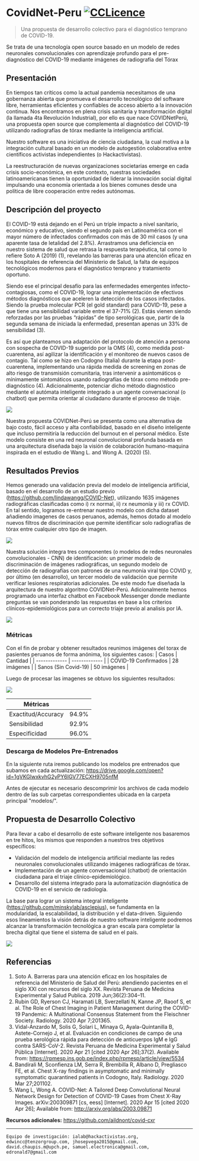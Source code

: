 # CovidNet-Peru [![CCLicence][cc-img]][cc]
> Una propuesta de desarrollo colectivo para el diagnóstico temprano de COVID-19.

Se trata de una tecnología open source basado en un modelo de redes neuronales convolucionales con aprendizaje profundo para el pre-diagnóstico del COVID-19 mediante imágenes de radiografía del Tórax


[cc-img]:      https://licensebuttons.net/l/by-nc-sa/4.0/80x15.png
[cc]:          https://creativecommons.org/licenses/by-nc-sa/4.0/


## Presentación
En tiempos tan críticos como la actual pandemia necesitamos de una gobernanza abierta que promueva el desarrollo tecnológico del software libre, herramientas eficientes y confiables de acceso abierto a la innovación continua. Nos encontramos en plena crisis sanitaria y transformación digital (la llamada 4ta Revolución Industrial), por ello es que nace COVIDNetPerú, una propuesta open source que complementa al diagnóstico del COVID-19 utilizando radiografías de tórax mediante la inteligencia artificial.

Nuestro software es una iniciativa de ciencia ciudadana, la cual motiva a la integración cultural basado en un modelo de autogestión colaborativa entre científicos activistas independientes (o Hackactivistas). 

La reestructuración de nuevas organizaciones societarias emerge en cada crisis socio-económica, en este contexto, nuestras sociedades latinoamericanas tienen la oportunidad de liderar la innovación social digital impulsando una economía orientada a los bienes comunes desde una política de libre cooperación entre redes autónomas.

## Descripción del proyecto
El COVID-19 está dejando en el Perú un triple impacto a nivel sanitario, económico y educativo, siendo el segundo país en Latinoamérica con el mayor número de infectados confirmados con más de 30 mil casos (y una aparente tasa de letalidad del 2.8%). Arrastramos una deficiencia en nuestro sistema de salud que retrasa la respuesta terapéutica, tal como lo refiere Soto A (2019) (1), revelando las barreras para una atención eficaz en los hospitales de referencia del Ministerio de Salud, la falta de equipos tecnológicos modernos para el diagnóstico temprano y tratamiento oportuno. 

Siendo ese el principal desafío para las enfermedades emergentes infecto-contagiosas, como el COVID-19, lograr una implementación de efectivos métodos diagnósticos que aceleren la detección de los casos infectados. Siendo la prueba molecular PCR (el gold standard) para COVID-19, pese a que tiene una sensibilidad variable entre el 37-71% (2). Estás vienen siendo reforzadas por las pruebas “rápidas” de tipo serológicas que, partir de la segunda semana de iniciada la enfermedad, presentan apenas un 33% de sensibilidad (3). 

Es así que planteamos una adaptación del protocolo de atención a persona con sospecha de COVID-19 sugerido por la OMS (4), como medida post-cuarentena, así agilizar la identificación y el monitoreo de nuevos casos de contagio. Tal como se hizo en Codogno (Italia) durante la etapa post-cuarentena, implementando una rápida medida de screening en zonas de alto riesgo de transmisión comunitaria, tras intervenir a asintomáticos o mínimamente sintomáticos usando radiografías de tórax como método pre-diagnóstico (4). Adicionalmente, potenciar dicho método diagnóstico mediante el autómata inteligente integrado a un agente conversacional (o chatbot) que permita orientar al ciudadano durante el proceso de triaje. 

<img src="imagenes/Protocolo de asistencia rápida para descarte COVID19.png" align="center" />

Nuestra propuesta COVIDNet-Perú se presenta como una alternativa de bajo costo, fácil acceso y alta confiabilidad, basado en el diseño inteligente que incluso permitiría la reducción del burnout en el personal médico. Este modelo consiste en una red neuronal convolucional profunda basada en una arquitectura diseñada bajo la visión de colaboración humano-maquina inspirada en el estudio de Wang L. and Wong A. (2020) (5).


## Resultados Previos

Hemos generado una validación previa del modelo de inteligencia artificial, basado en el desarrollo de un estudio previo (https://github.com/lindawangg/COVID-Net), utilizando 1635 imágenes radiográficas clasificadas como i) rx normal, ii) rx neumonía y iii) rx COVID. En tal sentido, logramos re-entrenar nuestro modelo con dicha dataset añadiendo imagenes de casos peruanos, además, hemos dotado al modelo nuevos filtros de discriminación que permite identificar solo radiografías de tórax entre cualquier otro tipo de imagen. 

<img src="imagenes/preview_covidnetperu.png" align="center" />

Nuestra solución integra tres componentes (o modelos de redes neuronales convolucionales - CNN) de identificación: un primer modelo de discriminación de imágenes radiográficas, un segundo modelo de detección de radiografías con patrones de una neumonía viral tipo COVID y, por último (en desarrollo), un tercer modelo de validación que permite verificar lesiones respiratorias adicionales. De este modo fue diseñada la arquitectura de nuestro algoritmo COVIDNet-Perú. Adicionalmente hemos programado una interfaz chatbot en Facebook Messenger donde mediante preguntas se van ponderando las respuestas en base a los criterios clínicos-epidemiológicos para un correcto triaje prevío al analisis por IA. 

<img src="imagenes/covidnet-peru.jpg" align="center" />

### Métricas 
Con el fin de probar y obtener resultados reunimos imágenes del torax de pasientes peruanos de forma anónima, los siguientes casos:
| Casos  | Cantidad |
| ------------- | ------------- |
| COVID-19 Confirmados  | 28 imágenes |
| Sanos (Sin Covid-19)  | 50 imágenes |

Luego de procesar las imagenes se obtuvo los siguientes resultados:

<img src="imagenes/matriz_c_v1.2.png" align="center" />

| Métricas  |   |
| ------------- | ------------- |
| Exactitud/Accuracy  | 94.9%  |
| Sensibilidad  | 92.9%  |
| Especificidad  | 96.0%  |


### Descarga de Modelos Pre-Entrenados
En la siguiente ruta iremos publicando los modelos pre entrenados que subamos en cada actualización: 
https://drive.google.com/open?id=1gVKGlwxkvhG2yPY6IGV77ECXH9705nfM

Antes de ejecutar es necesario descomprimir los archivos de cada modelo dentro de las sub carpetas correspondientes ubicada en la carpeta principal "modelos/".

## Propuesta de Desarrollo Colectivo

Para llevar a cabo el desarrollo de este software inteligente nos basaremos en tre hitos, los mismos que responden a nuestros tres objetivos específicos:

- Validación del modelo de inteligencia artificial mediante las redes neuronales convolucionales utilizando imágenes radiográficas de tórax. 
- Implementación de un agente conversacional (chatbot) de orientación ciudadana para el triaje clínico-epidemiológico.
- Desarrollo del sistema integrado para la automatización diagnóstica de COVID-19 en el servicio de radiología.

La base para lograr un sistema integral inteligente (https://github.com/minskylab/asclepius), se fundamenta en la modularidad, la escalabilidad, la distribución y el data-driven. Siguiendo esos lineamientos la visión detrás de nuestro software inteligente podremos alcanzar la transformación tecnológica a gran escala para completar la brecha digital que tiene el sistema de salud en el país. 

	
<img src="imagenes/Propuesta de Desarrollo Colectivo.png" align="center" />


## Referencias

1) Soto A. Barreras para una atención eficaz en los hospitales de referencia del Ministerio de Salud del Perú: atendiendo pacientes en el siglo XXI con recursos del siglo XX. Revista Peruana de Medicina Experimental y Salud Publica. 2019 Jun;36(2):304–11.
2) Rubin GD, Ryerson CJ, Haramati LB, Sverzellati N, Kanne JP, Raoof S, et al. The Role of Chest Imaging in Patient Management during the COVID-19 Pandemic: A Multinational Consensus Statement from the Fleischner Society. Radiology. 2020 Apr 7;201365. 
3) Vidal-Anzardo M, Solis G, Solari L, Minaya G, Ayala-Quintanilla B, Astete-Cornejo J, et al. Evaluación en condiciones de campo de una prueba serológica rápida para detección de anticuerpos IgM e IgG contra SARS-CoV-2. Revista Peruana de Medicina Experimental y Salud Pública [Internet]. 2020 Apr 21 [cited 2020 Apr 26];37(2). Available from: https://rpmesp.ins.gob.pe/index.php/rpmesp/article/view/5534
4) Bandirali M, Sconfienza LM, Serra R, Brembilla R, Albano D, Pregliasco FE, et al. Chest X-ray findings in asymptomatic and minimally symptomatic quarantined patients in Codogno, Italy. Radiology. 2020 Mar 27;201102. 
5) Wang L, Wong A. COVID-Net: A Tailored Deep Convolutional Neural Network Design for Detection of COVID-19 Cases from Chest X-Ray Images. arXiv:200309871 [cs, eess] [Internet]. 2020 Apr 15 [cited 2020 Apr 26]; Available from: http://arxiv.org/abs/2003.09871

**Recursos adicionales:** https://github.com/aildnont/covid-cxr

--- 
`Equipo de investigación: ialab@hackactivistas.org, edwincc@tenzorgroup.com, jhosepvega2015@gmail.com, david.chaupis.m@upch.pe, samuel.electronica@gmail.com, edronald7@gmail.com`


